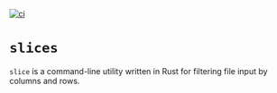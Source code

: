 [![ci](https://github.com/jace-ys/slices/workflows/ci/badge.svg)](https://github.com/jace-ys/slices/actions?query=workflow%3Aci)

# `slices`

`slice` is a command-line utility written in Rust for filtering file input by columns and rows.
